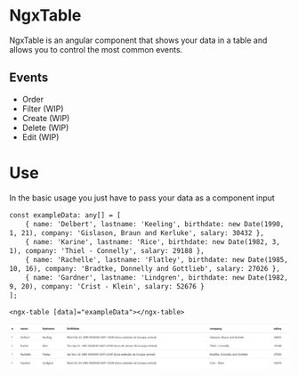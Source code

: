 # NgxTable

NgxTable is an angular component that shows your data in a table and allows you to control the most common events.

## Events

- Order
- Filter (WIP)
- Create (WIP)
- Delete (WIP)
- Edit (WIP)

# Use

In the basic usage you just have to pass your data as a component input

```
const exampleData: any[] = [
    { name: 'Delbert', lastname: 'Keeling', birthdate: new Date(1990, 1, 21), company: 'Gislason, Braun and Kerluke', salary: 30432 },
    { name: 'Karine', lastname: 'Rice', birthdate: new Date(1982, 3, 1), company: 'Thiel - Connelly', salary: 29188 },
    { name: 'Rachelle', lastname: 'Flatley', birthdate: new Date(1985, 10, 16), company: 'Bradtke, Donnelly and Gottlieb', salary: 27026 },
    { name: 'Gardner', lastname: 'Lindgren', birthdate: new Date(1982, 9, 20), company: 'Crist - Klein', salary: 52676 }
];
```
```
<ngx-table [data]="exampleData"></ngx-table>
```

![simple table](./doc-assets/simple-table.PNG)